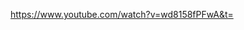 




https://www.youtube.com/watch?v=wd8158fPFwA&t=

<!---
ChillGuy48/ChillGuy48 is a ✨ special ✨ repository because its `README.md` (this file) appears on your GitHub profile.
You can click the Preview link to take a look at your changes.
--->

